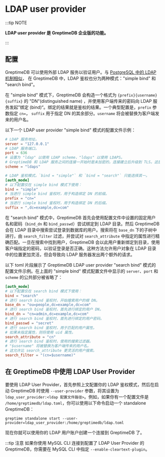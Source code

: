 # LDAP user provider

:::tip NOTE

**LDAP user provider 是 GreptimeDB 企业版的功能。**

:::

## 配置

GreptimeDB 可以使用外部 LDAP 服务以验证用户。与 [PostgreSQL 中的 LDAP 机制相似](https://www.postgresql.org/docs/current/auth-ldap.html)， 在 GreptimeDB 中，LDAP 鉴权也分为两种模式："simple bind" 和 "search bind"。

在 "simple bind" 模式下，GreptimeDB 会构造一个格式为 `{prefix}{username}{suffix}` 的 "DN"(distinguished name)
，并使用客户端传来的密码向 LDAP 服务发起”绑定 (bind)“。绑定的结果就是鉴权的结果。一个典型配置是，`prefix` 参数指定 `cn=`，
`suffix` 用于指定 DN 的其余部分。`username` 将会被替换为客户端发来的用户名。

以下一个 LDAP user provider "simple bind" 模式的配置文件示例：

```toml
# LDAP 服务地址。
server = "127.0.0.1"
# LDAP 服务端口。
port = 636
# 设置为 "ldap" 以使用 LDAP scheme，"ldaps" 以使用 LDAPS。
# GreptimeDB 和 LDAP 服务之间的连接一开始时是未加密的。连接建立后升级到 TLS。这是 LDAPv3 的 "StartTLS" 标准。
scheme = "ldaps"

# LDAP 鉴权模式。`bind = "simple"` 和 `bind = "search"` 只能选择其一。
[auth_mode]
# 以下配置仅在 simple bind 模式下使用：
bind = "simple"
# 当进行 simple bind 鉴权时，用于构造绑定 DN 的前缀。
prefix = "cn="
# 当进行 simple bind 鉴权时，用于构造绑定 DN 的后缀。
suffix = ",dc=example,dc=com"
```

在 "search bind" 模式中，GreptimeDB 首先会使用配置文件中设置的固定用户名和密码（`bind_dn` 和 `bind_passwd`）尝试绑定到 LDAP
目录。然后 GreptimeDB 会在 LDAP 目录中搜索尝试登录到数据库的用户。搜索将在 `base_dn` 下的子树中进行，由 `search_filter`
过滤，并尝试对 `search_attribute` 中指定的属性进行精确匹配。一旦在搜索中找到用户，GreptimeDB
会以此用户重新绑定到目录，使用客户端指定的密码，以验证登录是否正确。这种方法允许用户对象在 LDAP 目录中的位置更加灵活，但会导致向
LDAP 服务器发出两个额外的请求。

以下 toml 片段展示了 GreptimeDB LDAP user provider "search bind" 模式的配置文件示例。在上面的 "simple bind" 模式配置文件中显示的
`server`、`port` 和 `scheme` 的公共部分被省略了：

```toml
[auth_mode]
# 以下配置仅在 search bind 模式下使用：
bind = "search"
# 进行 search bind 鉴权时，开始搜索用户的根 DN。
base_dn = "ou=people,dc=example,dc=com"
# 进行 search bind 鉴权时，首先进行绑定的用户 DN。
bind_dn = "cn=admin,dc=example,dc=com"
# 进行 search bind 鉴权时，首先进行绑定的用户密码。
bind_passwd = "secret"
# 进行 search bind 鉴权时，用于匹配的用户属性。
# 如果未指定属性，则将使用 uid 属性。
search_attribute = "cn"
# 进行 search bind 鉴权时，使用的搜索过滤器。
# "$username" 将被替换为客户端传来的用户名。
# 这允许比 search_attribute 更灵活的用户搜索。
search_filter = "(cn=$username)"
```

## 在 GreptimeDB 中使用 LDAP User Provider

要使用 LDAP User Provider，首先参照上文配置你的 LDAP 鉴权模式，然后在启动 GreptimeDB 时使用 `--user-provider` 参数，将其设置为
`ldap_user_provider:<ldap 配置文件路径>`。例如，如果你有一个配置文件是 `/home/greptimedb/ldap.toml`，你可以使用以下命令启动一个
standalone GreptimeDB：

```shell
greptime standalone start --user-provider=ldap_user_provider:/home/greptimedb/ldap.toml
```

现在你就可以使用你的 LDAP 用户账户创建一个连接到 GreptimeDB 了。

:::tip 注意
如果你使用 MySQL CLI 连接到配置了 LDAP User Provider 的 GreptimeDB，你需要在 MySQL CLI 中指定
`--enable-cleartext-plugin`。
